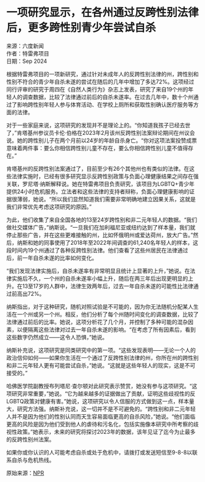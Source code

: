 # 一项研究显示，在各州通过反跨性别法律后，更多跨性别青少年尝试自杀

来源：六度新闻  
作者：特雷弗项目  
日期：Sep 2024  

根据特雷弗项目的一项新研究，通过针对未成年人的反跨性别法律的州，跨性别和性别不符合的青少年自杀未遂的尝试在随后的几年中增加了多达72%。这项经过同行评审的研究于周四在《自然人类行为》杂志上发表，研究了来自19个州的年轻人的调查数据，比较了法律通过前后的自杀未遂率。在过去几年中，数十个州通过了影响跨性别年轻人参与体育活动、在学校上厕所和获取性别确认医疗服务等方面的法律。

对于一些家庭来说，这项研究的发现并不是理论上的。“你知道我孩子已经去世了，”肯塔基州参议员卡伦·伯格在2023年2月该州反跨性别法案辩论期间在州议会说。她的跨性别儿子在两个月前以24岁的年龄自杀身亡。“你对这项法案投赞成票意味着两件事：要么你相信跨性别儿童不存在，要么你相信跨性别儿童不值得存在。”

肯塔基州的反跨性别法案通过了，目前至少有26个其他州也有类似的法律。在这些法律实施时，已经有很多研究显示反跨性别政策与负面心理健康结果之间存在强关联，罗尼塔·纳斯解释说。她在特雷弗项目负责研究，该项目为LGBTQ+青少年提供24小时危机服务。立法者和这些法律的支持者辩称，负面心理健康影响的证据很薄弱，她说。“所以我们显然知道我们需要非常明确地建立因果关系，这就是我们非常优先考虑这项研究的原因。”

为此，他们收集了来自全国各地的13至24岁跨性别和非二元年轻人的数据。“我们做社交媒体广告，”纳斯说。“一旦我们在加利福尼亚或纽约达到了样本量，我们就停止那些广告，并在这些更难接触的州，比如怀俄明州或爱达荷州，放大广告。”然后，纳斯和她的同事使用了2018年至2022年间调查的61,240名年轻人的样本，这段时间内19个州通过了各种反跨性别法律。他们查看了这些州居民在法律通过后，前一年自杀未遂的比率如何变化。

“我们发现法律实施后，自杀未遂率有非常明显且统计上显著的上升，”她说。在法律实施后不久，一个州的自杀未遂率小幅上升，随后在两三年后出现更明显的上升。在13至17岁的人群中，法律生效两年后，过去一年自杀未遂的可能性比法律通过前高出72%。

纳斯指出，对于这种研究，随机对照试验是不可能的，因为你无法随机分配某人生活在一个州或另一个州。相反，他们分析了每个州随时间变化的调查数据，比较了法律通过前后的比率。她说，这项分析花了几个月，并控制了多种可能的混杂因素，以便隔离这些法律对过去一年自杀未遂的影响。“在考虑了所有因素后，看到这些数字仍然成立——这令人恐惧，”她说。

纳斯补充说，这项研究是同类研究中的第一项。“这些发现表明——无论一个人的政治信仰如何——如果你生活在一个通过了反跨性别法律的州，你所在州的跨性别和非二元年轻人更有可能尝试自杀，”她说。“这就是这些年轻人的现实，这是不可接受的。”

哈佛医学院副教授布列塔尼·查尔顿对此研究表示赞赏，她没有参与这项研究。“这项研究非常重要，”她说。“它为越来越多的证据做出了贡献，证明这些歧视性的反LGBTQ政策对健康有害。”她说，这项研究以令人信服的方式做到这一点，样本量大，研究方法强。纳斯补充说，这一切并不是不可避免的。“跨性别和非二元年轻人并不是因为他们的性别认同而天生容易面临更高的自杀风险，”她说。“他们面临更高的风险是因为他们受到他人的虐待和污名化，包括实施像本研究中所考察的歧视性政策。”她表示，未来的研究将探讨2023年的数据，该年见证了迄今为止最多的反跨性别州法案。

如果你或你认识的人可能考虑自杀或处于危机中，请拨打或发送短信至9-8-8以联系自杀与危机热线。

原始来源：[NPR](https://www.npr.org/sections/shots-health-news/2024/09/25/nx-s1-5127347/more-trans-teens-attempted-suicide-after-states-passed-anti-trans-laws-a-study-shows)